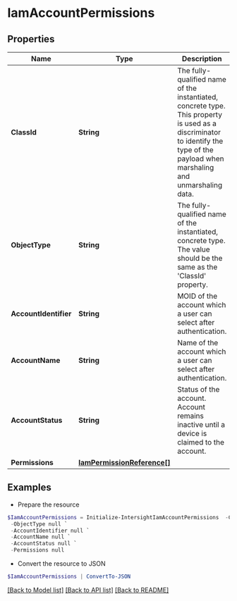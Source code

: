 # IamAccountPermissions
## Properties

Name | Type | Description | Notes
------------ | ------------- | ------------- | -------------
**ClassId** | **String** | The fully-qualified name of the instantiated, concrete type. This property is used as a discriminator to identify the type of the payload when marshaling and unmarshaling data. | [default to "iam.AccountPermissions"]
**ObjectType** | **String** | The fully-qualified name of the instantiated, concrete type. The value should be the same as the &#39;ClassId&#39; property. | [default to "iam.AccountPermissions"]
**AccountIdentifier** | **String** | MOID of the account which a user can select after authentication. | [optional] [readonly] 
**AccountName** | **String** | Name of the account which a user can select after authentication. | [optional] [readonly] 
**AccountStatus** | **String** | Status of the account. Account remains inactive until a device is claimed to the account. | [optional] [readonly] 
**Permissions** | [**IamPermissionReference[]**](IamPermissionReference.md) |  | [optional] 

## Examples

- Prepare the resource
```powershell
$IamAccountPermissions = Initialize-IntersightIamAccountPermissions  -ClassId null `
 -ObjectType null `
 -AccountIdentifier null `
 -AccountName null `
 -AccountStatus null `
 -Permissions null
```

- Convert the resource to JSON
```powershell
$IamAccountPermissions | ConvertTo-JSON
```

[[Back to Model list]](../README.md#documentation-for-models) [[Back to API list]](../README.md#documentation-for-api-endpoints) [[Back to README]](../README.md)


